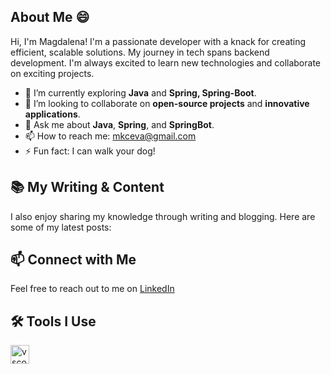 ## About Me 😄

Hi, I'm Magdalena! I'm a passionate developer with a knack for creating efficient, scalable solutions. My journey in tech spans backend development. I'm always excited to learn new technologies and collaborate on exciting projects.


- 🌱 I’m currently exploring **Java** and **Spring, Spring-Boot**.
- 🤝 I’m looking to collaborate on **open-source projects** and **innovative applications**.
- 💬 Ask me about **Java**, **Spring**, and **SpringBot**.
- 📫 How to reach me: [mkceva@gmail.com](mkceva@gmail.com)
- ⚡ Fun fact: I can walk your dog!

## 📚 My Writing & Content

I also enjoy sharing my knowledge through writing and blogging. Here are some of my latest posts:

## 📫 Connect with Me

Feel free to reach out to me on [LinkedIn]([https://www.linkedin.com/in/silentBob](https://www.linkedin.com/in/magdalena-kcheva-djekova/))

## 🛠️ Tools I Use

<p align="left">
<img src="https://cdn.jsdelivr.net/gh/devicons/devicon/icons/vscode/vscode-original.svg" alt="vscode" width="30" height="30"/>
</p>


